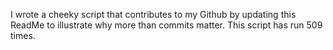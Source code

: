 I wrote a cheeky script that contributes to my Github by updating this ReadMe to illustrate why more than commits matter. This script has run 509 times.